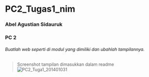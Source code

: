 # PC2_Tugas1_nim
### Abel Agustian Sidauruk
### PC 2


###### Buatlah web seperti di modul yang dimiliki dan ubahlah tampilannya.
> Screenshot tampilan dimasukkan dalam readme
![PC2_Tuga1_201401031](https://user-images.githubusercontent.com/73374793/196131865-7e0d89dd-be12-4f29-a67b-92c8af396012.png)
